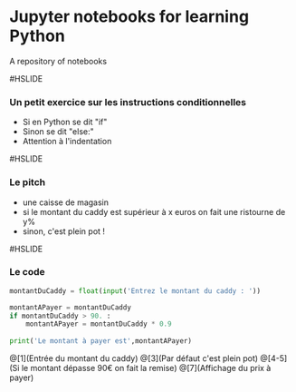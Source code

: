 # Jupyter notebooks for learning Python

A repository of notebooks

#HSLIDE

### Un petit exercice sur les instructions conditionnelles

- Si en Python se dit "if"
- Sinon se dit "else:"
- Attention à l'indentation

#HSLIDE

### Le pitch

- une caisse de magasin
- si le montant du caddy est supérieur à x euros on fait une ristourne de y%
- sinon, c'est plein pot !

#HSLIDE

### Le code

```python
montantDuCaddy = float(input('Entrez le montant du caddy : '))

montantAPayer = montantDuCaddy
if montantDuCaddy > 90. :
    montantAPayer = montantDuCaddy * 0.9
    
print('Le montant à payer est',montantAPayer)
```
@[1](Entrée du montant du caddy)
@[3](Par défaut c'est plein pot)
@[4-5](Si le montant dépasse 90€ on fait la remise)
@[7](Affichage du prix à payer)

